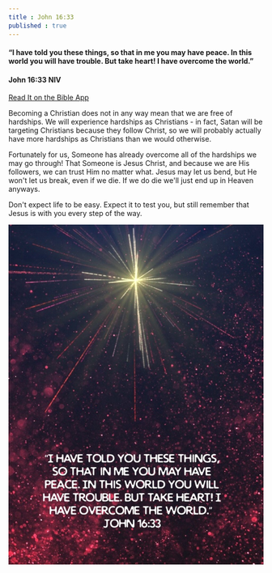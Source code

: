 ```yaml
---
title : John 16:33
published : true
---
```

<h4>“I have told you these things, so that in me you may have peace. In this world you will have trouble. But take heart! I have overcome the world.”</h4>
<h4>John 16:33 NIV</h4>
<a href = "https://bible.com/bible/111/jhn.16.33.NIV">Read It on the Bible App</a>

<p>Becoming a Christian does not in any way mean that we are free of hardships. We will experience hardships as Christians - in fact, Satan will be targeting Christians because they follow Christ, so we will probably actually have more hardships as Christians than we would otherwise.</p>
<p>Fortunately for us, Someone has already overcome all of the hardships we may go through! That Someone is Jesus Christ, and because we are His followers, we can trust Him no matter what. Jesus may let us bend, but He won't let us break, even if we die. If we do die we'll just end up in Heaven anyways.</p>
<p>Don't expect life to be easy. Expect it to test you, but still remember that Jesus is with you every step of the way.</p>

<img src="assets/lightcross.png" alt="I have told you these things, so that in me you may have peace. In this world you will have trouble. But take heart! I have overcome the world. John 16:33">
